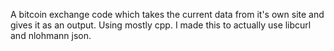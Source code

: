 A bitcoin exchange code which takes the current data from it's own site and gives it as an output. Using mostly cpp. I made this to actually use libcurl and nlohmann json.
